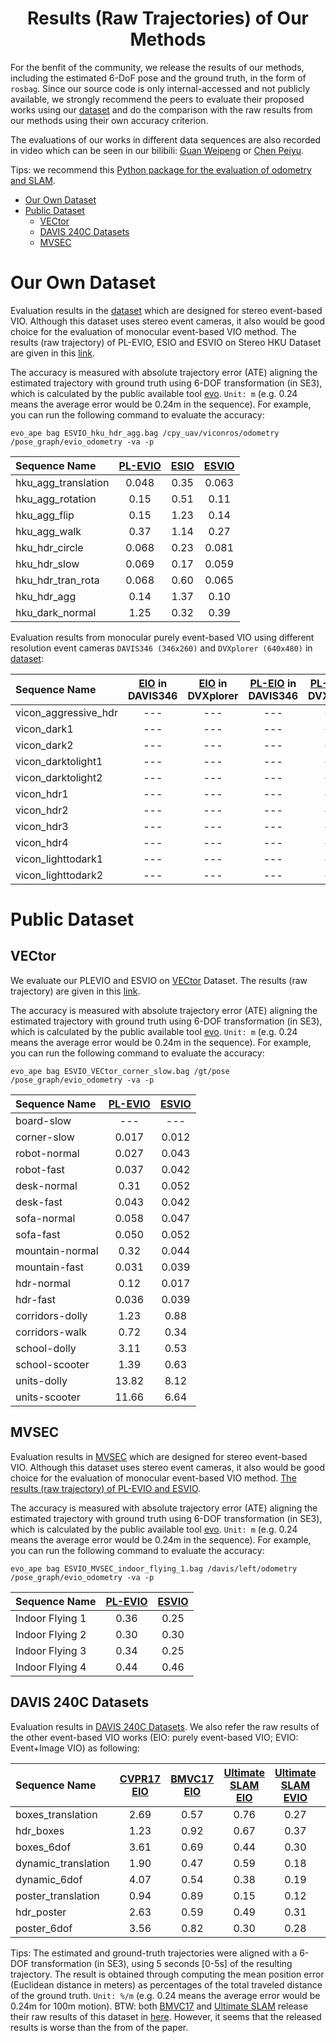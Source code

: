 <div align="center">

# Results (Raw Trajectories) of Our Methods

</div>

For the benfit of the community, we release the results of our methods, including the estimated 6-DoF pose and the ground truth, in the form of `rosbag`. 
Since our source code is only internal-accessed and not publicly available, we strongly recommend the peers to evaluate their proposed works using our [dataset](https://github.com/arclab-hku/Event_based_VO-VIO-SLAM) and do the comparison with the raw results from our methods using their own accuracy criterion.

The evaluations of our works in different data sequences are also recorded in video which can be seen in our bilibili: [Guan Weipeng](https://space.bilibili.com/499377825?spm_id_from=333.1007.0.0) or [Chen Peiyu](https://space.bilibili.com/279299582/?spm_id_from=333.999.0.0).

Tips: we recommend this [Python package for the evaluation of odometry and SLAM](https://github.com/MichaelGrupp/evo).

- [Our Own Dataset](#our-own-dataset)
- [Public Dataset](#public-dataset)
  - [VECtor](#VECtor)
  - [DAVIS 240C Datasets](#DAVIS-240C-Datasets)
  - [MVSEC](#MVSEC)

# Our Own Dataset
Evaluation results in the [dataset](https://github.com/arclab-hku/Event_based_VO-VIO-SLAM#Data-sequence-for-event-based-stereo-visual-inertial-odometry) which are designed for stereo event-based VIO. 
Although this dataset uses stereo event cameras, it also would be good choice for the evaluation of monocular event-based VIO method.
The results (raw trajectory) of PL-EVIO, ESIO and ESVIO on Stereo HKU Dataset are given in this [link](https://connecthkuhk-my.sharepoint.com/:f:/g/personal/chenpyhk_connect_hku_hk/EsuuA9IzsolAl_J9GPB54R0B6NsJgJqa_wgvgTK3YZDLLg?e=639B7L).

The accuracy is measured with absolute trajectory error (ATE) aligning the estimated trajectory with ground truth using 6-DOF transformation (in SE3), which is calculated by the public available tool [evo](https://github.com/MichaelGrupp/evo).
`Unit: m` (e.g. 0.24 means the average error would be 0.24m in the sequence). 
For example, you can run the following command to evaluate the accuracy:

~~~
evo_ape bag ESVIO_hku_hdr_agg.bag /cpy_uav/viconros/odometry /pose_graph/evio_odometry -va -p
~~~

<div align="center"> 
 
Sequence Name|[PL-EVIO](https://github.com/arclab-hku/Event_based_VO-VIO-SLAM#2-pl-evio)|[ESIO](https://github.com/arclab-hku/Event_based_VO-VIO-SLAM#3-esvio)|[ESVIO](https://github.com/arclab-hku/Event_based_VO-VIO-SLAM#3-esvio)|
:--|:--:|:--:|:--:
hku_agg_translation|0.048|0.35|0.063
hku_agg_rotation|0.15|0.51|0.11
hku_agg_flip|0.15|1.23|0.14
hku_agg_walk|0.37|1.14|0.27
hku_hdr_circle|0.068|0.23|0.081
hku_hdr_slow|0.069|0.17|0.059
hku_hdr_tran_rota|0.068|0.60|0.065
hku_hdr_agg|0.14|1.37|0.10
hku_dark_normal|1.25|0.32|0.39
</div>


Evaluation results from monocular purely event-based VIO using different resolution event cameras `DAVIS346 (346x260)` and `DVXplorer (640x480)` in [dataset](https://github.com/arclab-hku/Event_based_VO-VIO-SLAM#Data-sequence-for-event-based-monocular-visual-inertial-odometry):

<div align="center">

Sequence Name|[EIO](https://ieeexplore.ieee.org/document/9981970) in DAVIS346|[EIO](https://ieeexplore.ieee.org/document/9981970) in DVXplorer|[PL-EIO](https://github.com/arclab-hku/Event_based_VO-VIO-SLAM#2-pl-evio) in DAVIS346|[PL-EIO](https://github.com/arclab-hku/Event_based_VO-VIO-SLAM#2-pl-evio) in DVXplorer
:--|:--:|:--:|:--:|:--:
vicon_aggressive_hdr|---|---|---|---
vicon_dark1|---|---|---|---
vicon_dark2|---|---|---|---
vicon_darktolight1|---|---|---|---
vicon_darktolight2|---|---|---|---
vicon_hdr1|---|---|---|---
vicon_hdr2|---|---|---|---
vicon_hdr3|---|---|---|---
vicon_hdr4|---|---|---|---
vicon_lighttodark1|---|---|---|---
vicon_lighttodark2|---|---|---|---

</div>


# Public Dataset
## VECtor
We evaluate our PLEVIO and ESVIO on [VECtor](https://star-datasets.github.io/vector/) Dataset.
The results (raw trajectory) are given in this [link](https://connecthkuhk-my.sharepoint.com/:f:/g/personal/chenpyhk_connect_hku_hk/EkYd25BE8hdGl08Stg8p8ecBHfrLkxyD_M6jSexAnBkxOQ?e=033lEb).

The accuracy is measured with absolute trajectory error (ATE) aligning the estimated trajectory with ground truth using 6-DOF transformation (in SE3), which is calculated by the public available tool [evo](https://github.com/MichaelGrupp/evo).
`Unit: m` (e.g. 0.24 means the average error would be 0.24m in the sequence). 
For example, you can run the following command to evaluate the accuracy:

~~~
evo_ape bag ESVIO_VECtor_corner_slow.bag /gt/pose /pose_graph/evio_odometry -va -p
~~~
<div align="center">
  
Sequence Name|[PL-EVIO](https://github.com/arclab-hku/Event_based_VO-VIO-SLAM#2-pl-evio)|[ESVIO](https://github.com/arclab-hku/Event_based_VO-VIO-SLAM#3-esvio)|
:--|:--:|:--:
board-slow|---|---
corner-slow|0.017|0.012
robot-normal|0.027|0.043
robot-fast|0.037|0.042
desk-normal|0.31|0.052
desk-fast|0.043|0.042
sofa-normal|0.058|0.047
sofa-fast|0.050|0.052
mountain-normal|0.32|0.044
mountain-fast|0.031|0.039
hdr-normal|0.12|0.017
hdr-fast|0.036|0.039
corridors-dolly|1.23|0.88
corridors-walk|0.72|0.34
school-dolly|3.11|0.53
school-scooter|1.39|0.63
units-dolly|13.82|8.12
units-scooter|11.66|6.64

</div>

## MVSEC
Evaluation results in [MVSEC](https://daniilidis-group.github.io/mvsec/) which are designed for stereo event-based VIO.
Although this dataset uses stereo event cameras, it also would be good choice for the evaluation of monocular event-based VIO method.
[The results (raw trajectory) of PL-EVIO and ESVIO](https://connecthkuhk-my.sharepoint.com/:f:/g/personal/chenpyhk_connect_hku_hk/EpemLX57EuNKq1mYJUNvFXIB1TUnbuGpcrfFC0sFstuy0Q?e=fEXHsd).

The accuracy is measured with absolute trajectory error (ATE) aligning the estimated trajectory with ground truth using 6-DOF transformation (in SE3), which is calculated by the public available tool [evo](https://github.com/MichaelGrupp/evo).
`Unit: m` (e.g. 0.24 means the average error would be 0.24m in the sequence). 
For example, you can run the following command to evaluate the accuracy:

~~~
evo_ape bag ESVIO_MVSEC_indoor_flying_1.bag /davis/left/odometry /pose_graph/evio_odometry -va -p
~~~
<div align="center">
  
Sequence Name|[PL-EVIO](https://github.com/arclab-hku/Event_based_VO-VIO-SLAM#2-pl-evio)|[ESVIO](https://github.com/arclab-hku/Event_based_VO-VIO-SLAM#3-esvio)|
:--|:--:|:--:
Indoor Flying 1|0.36|0.25
Indoor Flying 2|0.30|0.30
Indoor Flying 3|0.34|0.25
Indoor Flying 4|0.44|0.46

</div>


## DAVIS 240C Datasets
Evaluation results in [DAVIS 240C Datasets](https://rpg.ifi.uzh.ch/davis_data.html). We also refer the raw results of the other event-based VIO works (EIO: purely event-based VIO; EVIO: Event+Image VIO) as following:
<div align="center">
  
Sequence Name|[CVPR17 EIO](https://openaccess.thecvf.com/content_cvpr_2017/papers/Zhu_Event-Based_Visual_Inertial_CVPR_2017_paper.pdf)|[BMVC17 EIO](https://rpg.ifi.uzh.ch/docs/BMVC17_Rebecq.pdf)|[Ultimate SLAM EIO](https://rpg.ifi.uzh.ch/docs/RAL18_VidalRebecq.pdf)|[Ultimate SLAM EVIO](https://rpg.ifi.uzh.ch/docs/RAL18_VidalRebecq.pdf)|[3DV19 EIO](https://www.research-collection.ethz.ch/bitstream/handle/20.500.11850/380462/1/3DV2019.pdf)|[RAL22 EVIO](https://arxiv.org/pdf/2204.05880.pdf)|[IROS22 EIO](https://ieeexplore.ieee.org/document/9981249)|[Our IROS22 EIO](https://ieeexplore.ieee.org/document/9981970)|[PL-EVIO](https://github.com/arclab-hku/Event_based_VO-VIO-SLAM#2-pl-evio)|
:--|:--:|:--:|:--:|:--:|:--:|:--:|:--:|:--:|:--:
boxes_translation      | 2.69 | 0.57 | 0.76             |0.27 | 2.55 | 0.48 |1.0| 0.34  | 0.06
hdr_boxes              | 1.23 | 0.92 | 0.67             |0.37 | 1.75 | 0.46 |1.8| 0.40  | 0.10
boxes_6dof             | 3.61 | 0.69 | 0.44             |0.30 | 2.03 | 0.84 |1.5| 0.61  | 0.21
dynamic_translation    | 1.90 | 0.47 | 0.59             |0.18 | 1.32 | 0.40 |0.9| 0.26  | 0.24
dynamic_6dof           | 4.07 | 0.54 | 0.38             |0.19 | 0.52 | 0.79 |1.5| 0.43  | 0.48
poster_translation     | 0.94 | 0.89 | 0.15             |0.12 | 1.34 | 0.35 |1.9| 0.40  | 0.54
hdr_poster             | 2.63 | 0.59 | 0.49             |0.31 | 0.57 | 0.65 |2.8| 0.40  | 0.12
poster_6dof            | 3.56 | 0.82 | 0.30             |0.28 | 1.50 | 0.35 |1.2| 0.26  | 0.14

</div>

Tips:
The estimated and ground-truth trajectories were aligned with a 6-DOF transformation (in SE3), using 5 seconds [0-5s] of the resulting trajectory. 
The result is obtained through computing the mean position error (Euclidean distance in meters) as percentages of the total traveled distance of the ground truth. 
`Unit: %/m` (e.g. 0.24 means the average error would be 0.24m for 100m motion). 
BTW: both [BMVC17](https://rpg.ifi.uzh.ch/docs/BMVC17_Rebecq.pdf) and [Ultimate SLAM](https://rpg.ifi.uzh.ch/docs/RAL18_VidalRebecq.pdf) release their raw results of this dataset in [here](https://rpg.ifi.uzh.ch/ultimateslam.html).
However, it seems that the released results is worse than the from of the paper.
